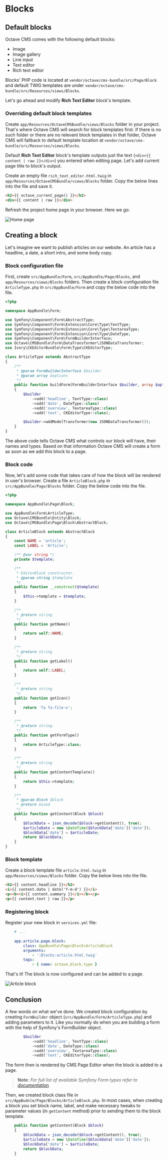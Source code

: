 Blocks
======

## Default blocks

Octave CMS comes with the following default blocks:

* Image
* Image gallery
* Line input
* Text editor
* Rich text editor

Blocks' PHP code is located at `vendor/octave/cms-bundle/src/Page/Block` and default TWIG templates are under `vendor/octave/cms-bundle/src/Resources/views/Blocks`.

Let's go ahead and modify **Rich Text Editor** block's template.

### Overriding default block templates

Create `app/Resources/OctaveCMSBundle/views/Blocks` folder in your project. 
That's where Octave CMS will search for block templates first. 
If there is no such folder or there are no relevant block templates in that folder, Octave CMS will fallback to default template location at `vendor/octave/cms-bundle/src/Resources/views/Blocks`.

Default **Rich Text Editor** block's template outputs just the text (`<div>{{ content | raw }}</div>`) you entered when editing page. 
Let's add current page title to block's output. 

Create an empty file `rich_text_editor.html.twig` in `app/Resources/OctaveCMSBundle/views/Blocks` folder. 
Copy the below lines into the file and save it.    

```html
<h2>{{ octave_current_page() }}</h2>
<div>{{ content | raw }}</div>
```

Refresh the project home page in your browser. Here we go:

![Home page](http://img.octavecms.com/assets/images/developers-guide/07-hello-wolrd-page-title.png)

## Creating a block

Let's imagine we want to publish articles on our website. 
An article has a headline, a date, a short intro, and some body copy. 
  
### Block configuration file

First, create `src/AppBundle/Form`, `src/AppBundle/Page/Blocks`, and `app/Resources/views/Blocks` folders. 
Then create a block configuration file `ArticleType.php` in `src/AppBundle/Form` and copy the below code into the file. 

```php
<?php

namespace AppBundle\Form;

use Symfony\Component\Form\AbstractType;
use Symfony\Component\Form\Extension\Core\Type\TextType;
use Symfony\Component\Form\Extension\Core\Type\TextareaType;
use Symfony\Component\Form\Extension\Core\Type\DateType;
use Symfony\Component\Form\FormBuilderInterface;
use Octave\CMSBundle\Form\DataTransformer\JSONDataTransformer;
use Ivory\CKEditorBundle\Form\Type\CKEditorType;

class ArticleType extends AbstractType
{
    /**
     * @param FormBuilderInterface $builder
     * @param array $options
     */
    public function buildForm(FormBuilderInterface $builder, array $options)
    {
        $builder
            ->add('headline', TextType::class)
            ->add('date', DateType::class)
            ->add('overview', TextareaType::class)
            ->add('text', CKEditorType::class);

        $builder->addModelTransformer(new JSONDataTransformer());
    }
}
```

The above code tells Octave CMS what controls our block will have, their names and types. 
Based on that information Octave CMS will create a form as soon as we add this block to a page. 

### Block code

Now, let's add some code that takes care of how the block will be rendered in user's browser.
Create a file `ArticleBlock.php` in `src/AppBundle/Page/Blocks` folder. Copy the below code into the file.

```php
<?php

namespace AppBundle\Page\Block;

use AppBundle\Form\ArticleType;
use Octave\CMSBundle\Entity\Block;
use Octave\CMSBundle\Page\Block\AbstractBlock;

class ArticleBlock extends AbstractBlock
{
    const NAME = 'article';
    const LABEL = 'Article';

    /** @var string */
    private $template;

    /**
     * EditorBlock constructor.
     * @param string $template
     */
    public function __construct($template)
    {
        $this->template = $template;
    }

    /**
     * @return string
     */
    public function getName()
    {
        return self::NAME;
    }

    /**
     * @return string
     */
    public function getLabel()
    {
        return self::LABEL;
    }

    /**
     * @return string
     */
    public function getIcon()
    {
        return 'fa fa-file-o';
    }

    /**
     * @return string
     */
    public function getFormType()
    {
        return ArticleType::class;
    }

    /**
     * @return string
     */
    public function getContentTemplate()
    {
        return $this->template;
    }

    /**
     * @param Block $block
     * @return mixed
     */
    public function getContent(Block $block)
    {
        $blockData = json_decode($block->getContent(), true);
        $articleDate = new \DateTime($blockData['date']['date']);
        $blockData['date'] = $articleDate;
        return $blockData;
    }
}
```

### Block template

Create a block template file `article.html.twig` in `app/Resources/views/Blocks` folder. 
Copy the below lines into the file.  

```html
<h2>{{ content.headline }}</h2>
<i>{{ content.date | date('Y-m-d') }}</i>
<p><b><i>{{ content.summary }}</i></b></p>
<p>{{ content.text | raw }}</p>
```

### Registering block

Register your new block in `services.yml` file:

```yaml
    # ...
    
    app.article.page.block:
        class: AppBundle\Page\Block\ArticleBlock
        arguments:
            - ':Blocks:article.html.twig'
        tags:
            - { name: octave.block.type }
```

That's it! The block is now configured and can be added to a page. 

![Article block](http://img.octavecms.com/assets/images/developers-guide/08-article-block.png?a=1)

## Conclusion

A few words on what we've done. 
We created block configuration by creating `FormBuilder` object (`src/AppBundle/Form/ArticleType.php`) and adding parameters to it. 
Like you normally do when you are building a form with the help of Symfony's FormBuilder object. 

```php
        $builder
            ->add('headline', TextType::class)
            ->add('date', DateType::class)
            ->add('overview', TextareaType::class)
            ->add('text', CKEditorType::class);
```

The form then is rendered by CMS Page Editor when the block is added to a page. 

>**Note**: _For full list of available Symfony Form types refer to [documentation](https://symfony.com/doc/current/reference/forms/types.html)._

Then, we created block class file in `src/AppBudnle/Page/Blocks/ArticleBlock.php`. 
In most cases, when creating a block you set block name, label, and make necessary tweaks to parameter values (in `getContent` method) prior to sending them to the block template. 

```php
    public function getContent(Block $block)
    {
        $blockData = json_decode($block->getContent(), true);
        $articleDate = new \DateTime($blockData['date']['date']);
        $blockData['date'] = $articleDate;
        return $blockData;
    }
```
